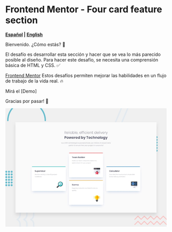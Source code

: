 # Frontend Mentor - Four card feature section

 **[Español][ES] | [English][EN]**

[ES]:README.md
[EN]:README.en.md

Bienvenido. ¿Cómo estás? :wave:

El desafío es desarrollar esta sección y hacer que se vea lo más parecido posible al diseño. Para hacer este desafío, se necesita una comprensión básica de HTML y CSS. :white_check_mark:

[Frontend Mentor](https://www.frontendmentor.io) Estos desafíos permiten mejorar las habilidades en un flujo de trabajo de la vida real. :fire:

Mirá el [Demo]

Gracias por pasar!  :green_heart:

![Design preview for the Four card feature section coding challenge](./design/desktop-preview.jpg)